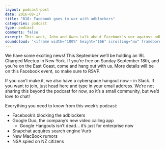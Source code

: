 ```yaml
---
layout: podcast-post
date: 2016-08-17
title: "018: Facebook goes to war with adblockers"
categories: podcast
type: podcast
comments: false
excerpt: This week, John and Owen talk about Facebook's war against adblockers, new MacBook rumors and why the hell Google is launching yet another messaging app.
soundcloud: '<iframe width="100%" height="166" scrolling="no" frameborder="no" src="https://w.soundcloud.com/player/?url=https%3A//api.soundcloud.com/tracks/278659937&amp;color=ff5500&amp;auto_play=false&amp;hide_related=false&amp;show_comments=true&amp;show_user=true&amp;show_reposts=false"></iframe>'
---
```

We have some exciting news! This September we’ll be holding an IRL Charged Meetup in New York. If you’re free on Sunday September 18th, and you’re on the East Coast, come and hang out with us. More details will be on this Facebook event, so make sure to RSVP.

If you can’t make it, we also have a cyberspace hangout now – in Slack. If you want to join, just head here and type in your email address. We’re not sharing this beyond the podcast for now, so it’s a small community, but we’d love to chat!

Everything you need to know from this week’s podcast:

- Facebook’s blocking the adblockers
- Google Duo, the company’s new video calling app
  - Google Hangouts isn’t dead… it’s just for enterprise now
- Snapchat acquires search engine Vurb
- New MacBook rumors
- NSA spied on NZ citizens

